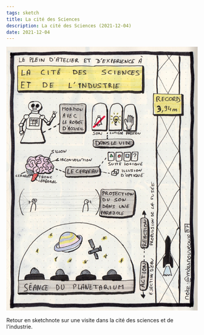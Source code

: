 ```yaml
---
tags: sketch
title: La cité des Sciences
description: La cité des Sciences (2021-12-04)
date: 2021-12-04
---
```


![](57_Cite-des-Sciences_2021-12-04.jpg) 


<p>
    Retour en sketchnote sur une visite dans la cité des sciences et de l'industrie.
</p>
